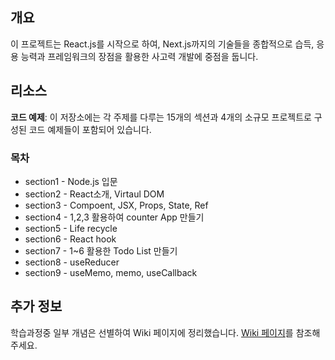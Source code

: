 ## 개요

이 프로젝트는 React.js를 시작으로 하여, Next.js까지의 기술들을 종합적으로 습득, 응용 능력과 프레임워크의 장점을 활용한 사고력 개발에 중점을 둡니다.

## 리소스

**코드 예제**: 이 저장소에는 각 주제를 다루는 15개의 섹션과 4개의 소규모 프로젝트로 구성된 코드 예제들이 포함되어 있습니다.    
### 목차
- section1 - Node.js 입문
- section2 - React소개, Virtaul DOM
- section3 - Compoent, JSX, Props, State, Ref
- section4 - 1,2,3 활용하여 counter App 만들기
- section5 - Life recycle
- section6 - React hook
- section7 - 1~6 활용한 Todo List 만들기
- section8 - useReducer
- section9 - useMemo, memo, useCallback

## 추가 정보

학습과정중 일부 개념은 선별하여 Wiki 페이지에 정리했습니다. [Wiki 페이지](https://github.com/seulee0862/learn-react-and-next/wiki)를 참조해 주세요.
